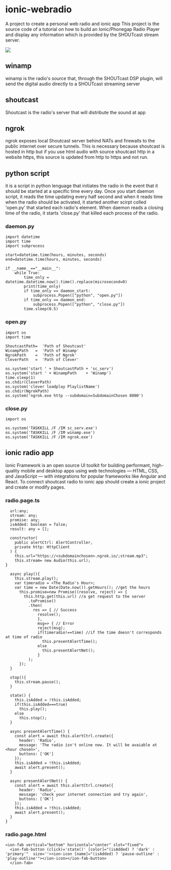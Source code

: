 # ionic-webradio
A project to create a personal web radio and ionic app
This project is the source code of a tutorial on how to build an Ionic/Phonegap Radio Player and display any information which is provided by the SHOUTcast stream server.

[![](https://mermaid.ink/img/eyJjb2RlIjoic3RhdGVEaWFncmFtXG5weXRob25fc2NyaXB0LS0-IHdpbmFtcFxucHl0aG9uX3NjcmlwdCAtLT4gU2hvdXRjYXN0XG5weXRob25fc2NyaXB0LS0-IG5ncm9rXG53aW5hbXAgLS0-IFNob3V0Y2FzdFxuU2hvdXRjYXN0IC0tPiBuZ3Jva1xubmdyb2stLT4gaW9uaWNfYXBwMVxubmdyb2stLT4gaW5vY19hcHAyXG5uZ3Jvay0tPiBpb25pY19hcHAzXG5cdFx0XHRcdFx0IiwibWVybWFpZCI6eyJ0aGVtZSI6ImRlZmF1bHQifSwidXBkYXRlRWRpdG9yIjpmYWxzZX0)](https://mermaid.ink/img/eyJjb2RlIjoic3RhdGVEaWFncmFtXG5weXRob25fc2NyaXB0LS0-IHdpbmFtcFxucHl0aG9uX3NjcmlwdCAtLT4gU2hvdXRjYXN0XG5weXRob25fc2NyaXB0LS0-IG5ncm9rXG53aW5hbXAgLS0-IFNob3V0Y2FzdFxuU2hvdXRjYXN0IC0tPiBuZ3Jva1xubmdyb2stLT4gaW9uaWNfYXBwMVxubmdyb2stLT4gaW5vY19hcHAyXG5uZ3Jvay0tPiBpb25pY19hcHAzXG5cdFx0XHRcdFx0IiwibWVybWFpZCI6eyJ0aGVtZSI6ImRlZmF1bHQifSwidXBkYXRlRWRpdG9yIjpmYWxzZX0)

## winamp
winamp is the radio's source that, through the SHOUTcast DSP plugin, will send the digital audio directly to a SHOUTcast streaming server 
## shoutcast
Shoutcast is the radio's server that will distribute the sound at app
## ngrok
ngrok exposes local Shoutcast server behind NATs and firewalls to the public internet over secure tunnels. This is necessary because shoutcast is hosted in http but if you use html audio with source shoutcast http in a website https, this source is updated from http to https and not run.
## python script
it is a script in python lenguage that initiates the radio in the event that it should be started at a specific time every day. Once you start daemon script, it reads the time updating every half second and when it reads time when the radio should be activated, it started another scirpt colled 'open.py' that started each radio's element. When daemon reads a closing time of the radio, it starts 'close.py' that killed each process of the radio.
### daemon.py
```
import datetime
import time
import subprocess

start=datetime.time(hours, minutes, seconds)
end=datetime.time(hours, minutes, seconds)

if __name__=="__main__":
	while True:
		time_only = datetime.datetime.now().time().replace(microsecond=0)
		print(time_only)
		if time_only == daemon_start:
			subprocess.Popen(["python", "open.py"])
		if time_only == daemon_end:
			subprocess.Popen(["python", "close.py"])
		time.sleep(0.5)
```
### open.py
```
import os
import time

ShoutcastPath=	'Path of Shoutcast'
WinampPath   =	'Path of Winamp'
NgrokPath    =  'Path of Ngrok'
CleverPath   =  'Path of Clever'

os.system('start ' + ShoutcastPath + 'sc_serv')
os.system('start ' + WinampPath	   + 'Winamp')
time.sleep(1)
os.chdir(CleverPath)
os.system('clever loadplay PlaylistName')
os.chdir(NgrokPath)
os.system('ngrok.exe http --subdomain=SubdomainChosen 8000')
```
### close.py
```
import os

os.system('TASKKILL /F /IM sc_serv.exe')
os.system('TASKKILL /F /IM winamp.exe')
os.system('TASKKILL /F /IM ngrok.exe')
```
## ionic radio app
Ionic Framework is an open source UI toolkit for building performant, high-quality mobile and desktop apps using web technologies — HTML, CSS, and JavaScript — with integrations for popular frameworks like Angular and React. To connect shoutcast radio to ionic app should create a ionic project and create or modify pages.
### radio.page.ts
```
  url:any;
  stream: any;
  promise: any;
  isAdded: boolean = false;
  result: any = [];
  
  constructor(
    public alertCtrl: AlertController,
    private http: HttpClient
  ) {
    this.url="https://<subdomainchosen>.ngrok.io/;stream.mp3";
    this.stream= new Audio(this.url);
}

  async play(){
    this.stream.play();
    var timeradio = <The Radio's Hour>;
    var time = new Date(Date.now()).getHours(); //get the hours
      this.promise=new Promise((resolve, reject) => {
        this.http.get(this.url) //a get request to the server
          .toPromise()
          .then(
            res => { // Success
              resolve();
              },
              msg=> { // Error
              reject(msg);
              if(timeradio!==time) //if the time doesn't corresponds at time of radio
                this.presentAlertTime();
              else 
                this.presentAlertNet();
              }
          );
      });
  }

  stop(){
    this.stream.pause();
  }

  state() {
    this.isAdded = !this.isAdded;
    if(this.isAdded===true)
      this.play();
    else
      this.stop();
  }

  async presentAlertTime() {
    const alert = await this.alertCtrl.create({
      header: 'Radio',
      message: 'The radio isn't online now. It will be avaiable at <hour chosen>',
      buttons: ['OK']
    });
    this.isAdded = !this.isAdded;
    await alert.present();
  }

  async presentAlertNet() {
    const alert = await this.alertCtrl.create({
      header: 'Radio',
      message: 'check your internet connection and try again',
      buttons: ['OK']
    });
    this.isAdded = !this.isAdded;
    await alert.present();
  }
}
```
### radio.page.html
```
<ion-fab vertical="bottom" horizontal="center" slot="fixed">
  <ion-fab-button (click)='state()' [color]="(isAdded) ? 'dark' : 'primary'"  size=''><ion-icon [name]="(isAdded) ? 'pause-outline' : 'play-outline'"></ion-icon></ion-fab-button>
  </ion-fab>
```
